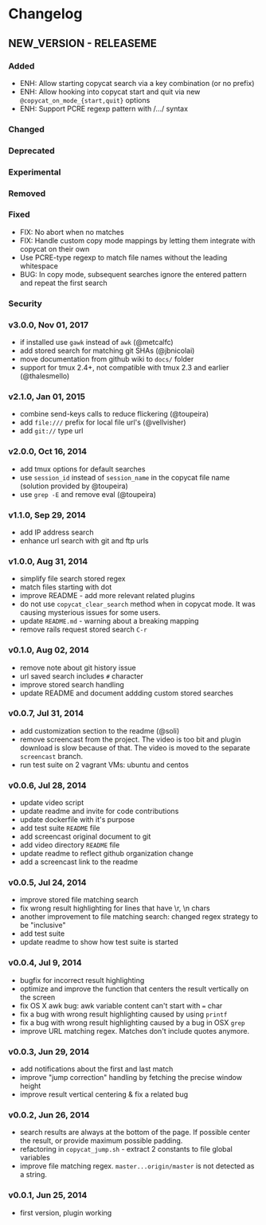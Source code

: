 # Changelog

## NEW_VERSION - RELEASEME
### Added
- ENH: Allow starting copycat search via a key combination (or no prefix)
- ENH: Allow hooking into copycat start and quit via new `@copycat_on_mode_{start,quit}` options
- ENH: Support PCRE regexp pattern with /.../ syntax
### Changed
### Deprecated
### Experimental
### Removed
### Fixed
- FIX: No abort when no matches
- FIX: Handle custom copy mode mappings by letting them integrate with copycat on their own
- Use PCRE-type regexp to match file names without the leading whitespace
- BUG: In copy mode, subsequent searches ignore the entered pattern and repeat the first search
### Security

### v3.0.0, Nov 01, 2017
- if installed use `gawk` instead of `awk` (@metcalfc)
- add stored search for matching git SHAs (@jbnicolai)
- move documentation from github wiki to `docs/` folder
- support for tmux 2.4+, not compatible with tmux 2.3 and earlier (@thalesmello)

### v2.1.0, Jan 01, 2015
- combine send-keys calls to reduce flickering (@toupeira)
- add `file:///` prefix for local file url's (@vellvisher)
- add `git://` type url

### v2.0.0, Oct 16, 2014
- add tmux options for default searches
- use `session_id` instead of `session_name` in the copycat file name (solution
  provided by @toupeira)
- use `grep -E` and remove eval (@toupeira)

### v1.1.0, Sep 29, 2014
- add IP address search
- enhance url search with git and ftp urls

### v1.0.0, Aug 31, 2014
- simplify file search stored regex
- match files starting with dot
- improve README - add more relevant related plugins
- do not use `copycat_clear_search` method when in copycat mode. It was causing
  mysterious issues for some users.
- update `README.md` - warning about a breaking mapping
- remove rails request stored search `C-r`

### v0.1.0, Aug 02, 2014
- remove note about git history issue
- url saved search includes `#` character
- improve stored search handling
- update README and document addding custom stored searches

### v0.0.7, Jul 31, 2014
- add customization section to the readme (@soli)
- remove screencast from the project. The video is too bit and plugin download
  is slow because of that. The video is moved to the separate `screencast`
  branch.
- run test suite on 2 vagrant VMs: ubuntu and centos

### v0.0.6, Jul 28, 2014
- update video script
- update readme and invite for code contributions
- update dockerfile with it's purpose
- add test suite `README` file
- add screencast original document to git
- add video directory `README` file
- update readme to reflect github organization change
- add a screencast link to the readme

### v0.0.5, Jul 24, 2014
- improve stored file matching search
- fix wrong result highlighting for lines that have \r, \n chars
- another improvement to file matching search: changed regex strategy to be
  "inclusive"
- add test suite
- update readme to show how test suite is started

### v0.0.4, Jul 9, 2014
- bugfix for incorrect result highlighting
- optimize and improve the function that centers the result vertically on the
  screen
- fix OS X awk bug: awk variable content can't start with `=` char
- fix a bug with wrong result highlighting caused by using `printf`
- fix a bug with wrong result highlighting caused by a bug in OSX `grep`
- improve URL matching regex. Matches don't include quotes anymore.

### v0.0.3, Jun 29, 2014
- add notifications about the first and last match
- improve "jump correction" handling by fetching the precise window height
- improve result vertical centering & fix a related bug

### v0.0.2, Jun 26, 2014
- search results are always at the bottom of the page. If possible center the
  result, or provide maximum possible padding.
- refactoring in `copycat_jump.sh` - extract 2 constants to file global variables
- improve file matching regex. `master...origin/master` is not detected as a
  string.

### v0.0.1, Jun 25, 2014
- first version, plugin working
